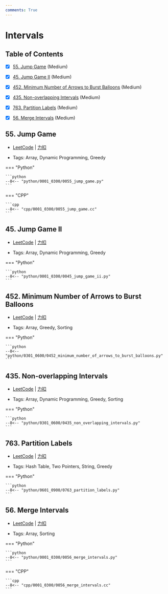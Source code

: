 ```yaml
---
comments: True
---
```


# Intervals

## Table of Contents

- [x] [55. Jump Game](#55-jump-game) (Medium)
- [x] [45. Jump Game II](#45-jump-game-ii) (Medium)
- [x] [452. Minimum Number of Arrows to Burst Balloons](#452-minimum-number-of-arrows-to-burst-balloons) (Medium)
- [x] [435. Non-overlapping Intervals](#435-non-overlapping-intervals) (Medium)
- [x] [763. Partition Labels](#763-partition-labels) (Medium)
- [x] [56. Merge Intervals](#56-merge-intervals) (Medium)


## 55. Jump Game

-    [LeetCode](https://leetcode.com/problems/jump-game/) | [力扣](https://leetcode.cn/problems/jump-game/)

-   Tags: Array, Dynamic Programming, Greedy

=== "Python"

    ```python
    --8<-- "python/0001_0300/0055_jump_game.py"
    ```

=== "CPP"

    ```cpp
    --8<-- "cpp/0001_0300/0055_jump_game.cc"
    ```



## 45. Jump Game II

-    [LeetCode](https://leetcode.com/problems/jump-game-ii/) | [力扣](https://leetcode.cn/problems/jump-game-ii/)

-   Tags: Array, Dynamic Programming, Greedy

=== "Python"

    ```python
    --8<-- "python/0001_0300/0045_jump_game_ii.py"
    ```



## 452. Minimum Number of Arrows to Burst Balloons

-    [LeetCode](https://leetcode.com/problems/minimum-number-of-arrows-to-burst-balloons/) | [力扣](https://leetcode.cn/problems/minimum-number-of-arrows-to-burst-balloons/)

-   Tags: Array, Greedy, Sorting

=== "Python"

    ```python
    --8<-- "python/0301_0600/0452_minimum_number_of_arrows_to_burst_balloons.py"
    ```



## 435. Non-overlapping Intervals

-    [LeetCode](https://leetcode.com/problems/non-overlapping-intervals/) | [力扣](https://leetcode.cn/problems/non-overlapping-intervals/)

-   Tags: Array, Dynamic Programming, Greedy, Sorting

=== "Python"

    ```python
    --8<-- "python/0301_0600/0435_non_overlapping_intervals.py"
    ```



## 763. Partition Labels

-    [LeetCode](https://leetcode.com/problems/partition-labels/) | [力扣](https://leetcode.cn/problems/partition-labels/)

-   Tags: Hash Table, Two Pointers, String, Greedy

=== "Python"

    ```python
    --8<-- "python/0601_0900/0763_partition_labels.py"
    ```



## 56. Merge Intervals

-    [LeetCode](https://leetcode.com/problems/merge-intervals/) | [力扣](https://leetcode.cn/problems/merge-intervals/)

-   Tags: Array, Sorting

=== "Python"

    ```python
    --8<-- "python/0001_0300/0056_merge_intervals.py"
    ```

=== "CPP"

    ```cpp
    --8<-- "cpp/0001_0300/0056_merge_intervals.cc"
    ```



